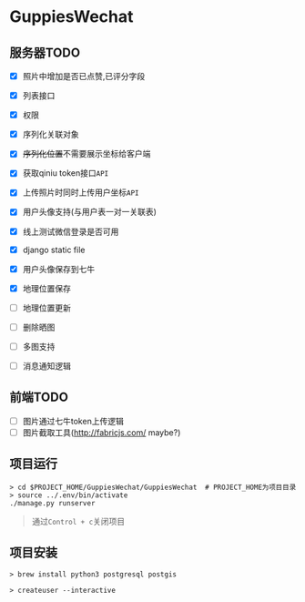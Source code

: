 # GuppiesWechat

## 服务器TODO

- [x] 照片中增加是否已点赞,已评分字段
- [x] 列表接口
- [x] 权限
- [x] 序列化关联对象
- [x] ~~序列化位置~~不需要展示坐标给客户端
- [x] 获取qiniu token接口`API`
- [x] 上传照片时同时上传用户坐标`API`
- [x] 用户头像支持(与用户表一对一关联表)
- [x] 线上测试微信登录是否可用
- [x] django static file
- [x] 用户头像保存到七牛

- [x] 地理位置保存
- [ ] 地理位置更新
- [ ] 删除晒图
- [ ] 多图支持
- [ ] 消息通知逻辑


## 前端TODO

- [ ] 图片通过七牛token上传逻辑
- [ ] 图片截取工具(http://fabricjs.com/ maybe?)

## 项目运行

```
> cd $PROJECT_HOME/GuppiesWechat/GuppiesWechat  # PROJECT_HOME为项目目录
> source ../.env/bin/activate
./manage.py runserver
```

> 通过`Control + c`关闭项目

## 项目安装

```
> brew install python3 postgresql postgis

> createuser --interactive


```
